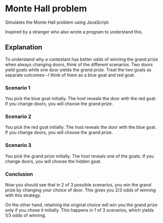 # Monte Hall problem

Simulates the Monte Hall problem using JavaScript.

Inspired by a stranger who also wrote a program to understand this.

## Explanation

To understand why a contestant has better odds of winning the grand prize
when always changing doors, think of the different scenarios. Two doors
yield goats while one door yields the grand prize. Treat the two goats as
separate outcomes--I think of them as a blue goat and red goat.

### Scenario 1

You pick the blue goat initially. The host reveals the door with the red goat.
If you change doors, you will choose the grand prize.

### Scenario 2

You pick the red goat initially. The host reveals the door with the blue goat.
If you change doors, you will choose the grand prize.

### Scenario 3

You pick the grand prize initially. The host reveals one of the goats.
If you change doors, you will choose the hidden goat.

### Conclusion

Now you should see that in 2 of 3 possible scenarios, you win the grand
prize by changing your choice of door. This gives you 2/3 odds of winning
with this strategy.

On the other hand, retaining the original choice will win you the grand
prize only if you chose it initially. This happens in 1 of 3 scenarios,
which yields 1/3 odds of winning.

